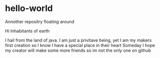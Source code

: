 # hello-world
Annother repositry floating around

Hi Inhabitants of earth

I hail from the land of java.
I am just a privitave being, yet I am my makers first creation so I know I have a special place in their heart
Someday I hope my creator will make some more friends so im not the only one on github
